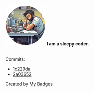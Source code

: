 <img src="https://github.com/my-badges/my-badges/blob/master/src/all-badges/time-of-commit/sleepy-coder.png?raw=true" alt="I am a sleepy coder." title="I am a sleepy coder." width="128">
<strong>I am a sleepy coder.</strong>
<br><br>

Commits:

- <a href="https://github.com/andrewjswan/EspHoMaTriXv2/commit/1c229da4209e03c2a24d99ed038f726275ccafbd">1c229da</a>
- <a href="https://github.com/andrewjswan/MPE/commit/2a036528347e5b56938d885c3a6f237260c26f6e">2a03652</a>


Created by <a href="https://github.com/my-badges/my-badges">My Badges</a>